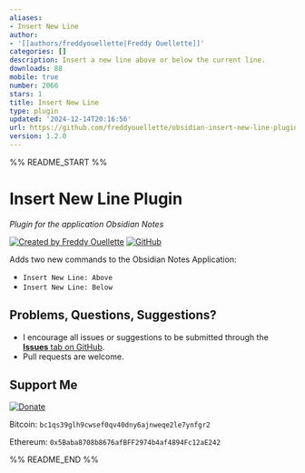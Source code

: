 ```yaml
---
aliases:
- Insert New Line
author:
- '[[authors/freddyouellette|Freddy Ouellette]]'
categories: []
description: Insert a new line above or below the current line.
downloads: 88
mobile: true
number: 2066
stars: 1
title: Insert New Line
type: plugin
updated: '2024-12-14T20:16:56'
url: https://github.com/freddyouellette/obsidian-insert-new-line-plugin
version: 1.2.0
---
```


%% README_START %%

# Insert New Line Plugin
*Plugin for the application Obsidian Notes*

[![Created by Freddy Ouellette](https://img.shields.io/badge/Created%20by%20Freddy%20Ouellette-gray)](https://freddyouellette.com) [![GitHub](https://img.shields.io/badge/GitHub-black?logo=github)](https://github.com/freddyouellette/obsidian-insert-new-line-plugin)

Adds two new commands to the Obsidian Notes Application:
  * `Insert New Line: Above`
  * `Insert New Line: Below`

## Problems, Questions, Suggestions? 
* I encourage all issues or suggestions to be submitted through the [**Issues** tab on GitHub](https://github.com/freddyouellette/obsidian-insert-new-line-plugin/issues).
* Pull requests are welcome.

## Support Me
[![Donate](https://img.shields.io/badge/Donate-fec133?logo=paypal)](https://www.paypal.com/donate/?hosted_button_id=3PJ9XD363CC5E)

Bitcoin: `bc1qs39glh9cwsef0qv40dny6ajnweqe2le7ynfgr2`

Ethereum: `0x5Baba8708b8676afBFF2974b4af4894Fc12aE242`

%% README_END %%